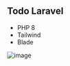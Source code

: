 ## Todo Laravel

- PHP 8
- Tailwind
- Blade

![image](https://user-images.githubusercontent.com/63697694/176362391-d8ac775f-aad8-4572-b550-4f11d84dd32b.png)


